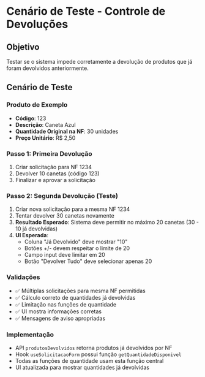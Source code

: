  # Cenário de Teste - Controle de Devoluções

## Objetivo
Testar se o sistema impede corretamente a devolução de produtos que já foram devolvidos anteriormente.

## Cenário de Teste

### Produto de Exemplo
- **Código**: 123
- **Descrição**: Caneta Azul
- **Quantidade Original na NF**: 30 unidades
- **Preço Unitário**: R$ 2,50

### Passo 1: Primeira Devolução
1. Criar solicitação para NF 1234
2. Devolver 10 canetas (código 123)
3. Finalizar e aprovar a solicitação

### Passo 2: Segunda Devolução (Teste)
1. Criar nova solicitação para a mesma NF 1234
2. Tentar devolver 30 canetas novamente
3. **Resultado Esperado**: Sistema deve permitir no máximo 20 canetas (30 - 10 já devolvidas)
4. **UI Esperada**: 
   - Coluna "Já Devolvido" deve mostrar "10"
   - Botões +/- devem respeitar o limite de 20
   - Campo input deve limitar em 20
   - Botão "Devolver Tudo" deve selecionar apenas 20

### Validações
- ✅ Múltiplas solicitações para mesma NF permitidas
- ✅ Cálculo correto de quantidades já devolvidas
- ✅ Limitação nas funções de quantidade
- ✅ UI mostra informações corretas
- ✅ Mensagens de aviso apropriadas

### Implementação
- API `produtosDevolvidos` retorna produtos já devolvidos por NF
- Hook `useSolicitacaoForm` possui função `getQuantidadeDisponivel`
- Todas as funções de quantidade usam esta função central
- UI atualizada para mostrar quantidades já devolvidas
